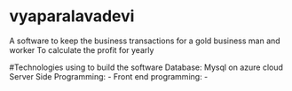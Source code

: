 # vyaparalavadevi
A software to keep the business transactions for a gold business man and worker
To calculate the profit for yearly

#Technologies
using to build the software
Database: Mysql on azure cloud
Server Side Programming: -
Front end programming: -
